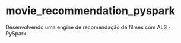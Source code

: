 # movie_recommendation_pyspark
Desenvolvendo uma engine de recomendação de filmes com ALS - PySpark
